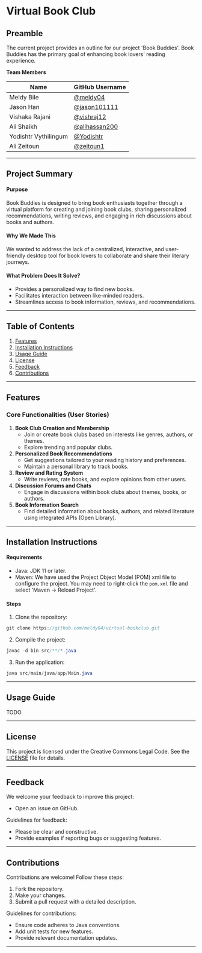# Virtual Book Club

## Preamble

The current project provides an outline for our project 'Book Buddies'. Book Buddies has the primary goal of enhancing
book lovers' reading experience.

**Team Members**

| Name                 | GitHub Username                                  |
|----------------------|--------------------------------------------------|
| Meldy Bile           | [@meldy04](https://github.com/meldy04)           |
| Jason Han            | [@jason101111](https://github.com/jason101111)   |
| Vishaka Rajani       | [@vishraj12](https://github.com/vishraj12)       |
| Ali Shaikh           | [@alihassan200](https://github.com/alihassan200) |
| Yodishtr Vythilingum | [@Yodishtr](https://github.com/Yodishtr)         |
| Ali Zeitoun          | [@zeitoun1](https://github.com/zeitoun1)         |

* * *
## Project Summary

#### **Purpose**

Book Buddies is designed to bring book enthusiasts together through a virtual platform for creating and joining book 
clubs, sharing personalized recommendations, writing reviews, and engaging in rich discussions about books and authors.

#### **Why We Made This**

We wanted to address the lack of a centralized, interactive, and user-friendly desktop tool for book lovers to 
collaborate and share their literary journeys.

#### What Problem Does It Solve?

* Provides a personalized way to find new books.
* Facilitates interaction between like-minded readers.
* Streamlines access to book information, reviews, and recommendations.

* * *
## Table of Contents
1. [Features](#features)
2. [Installation Instructions](#installation-instructions)
3. [Usage Guide](#usage-guide)
4. [License](#license)
5. [Feedback](#feedback)
6. [Contributions](#contributions)
* * *

## Features

### Core Functionalities (User Stories)

1. **Book Club Creation and Membership**
   * Join or create book clubs based on interests like genres, authors, or themes.
   * Explore trending and popular clubs.
2. **Personalized Book Recommendations**
   * Get suggestions tailored to your reading history and preferences.
   * Maintain a personal library to track books.
3. **Review and Rating System**
   * Write reviews, rate books, and explore opinions from other users.
4. **Discussion Forums and Chats**
   * Engage in discussions within book clubs about themes, books, or authors.
5. **Book Information Search**
   * Find detailed information about books, authors, and related literature using integrated APIs (Open Library).

* * *

## Installation Instructions

#### Requirements
* Java: JDK 11 or later.
* Maven: We have used the Project Object Model (POM) xml file to configure the project. You may need to right-click
the `pom.xml` file and select 'Maven -> Reload Project'.

#### Steps

1. Clone the repository:

```java
git clone https://github.com/meldy04/virtual-bookclub.git
```
2. Compile the project:

```java
javac -d bin src/**/*.java
```

3. Run the application:

```java
java src/main/java/app/Main.java
```
* * *

## Usage Guide
TODO
* * *

## License
This project is licensed under the Creative Commons Legal Code. See the [LICENSE](LICENSE) file for details.

* * *

## Feedback

We welcome your feedback to improve this project:
* Open an issue on GitHub.

Guidelines for feedback:
* Please be clear and constructive.
* Provide examples if reporting bugs or suggesting features.

* * *
## Contributions

Contributions are welcome! Follow these steps:

1. Fork the repository.
2. Make your changes.
3. Submit a pull request with a detailed description.

Guidelines for contributions:

* Ensure code adheres to Java conventions.
* Add unit tests for new features.
* Provide relevant documentation updates.

* * *
